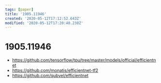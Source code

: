 ```yaml
---
tags: [paper]
title: '1905.11946'
created: '2020-05-12T17:12:52.643Z'
modified: '2020-05-12T17:20:40.230Z'
---
```


# 1905.11946

- https://github.com/tensorflow/tpu/tree/master/models/official/efficientnet
- https://github.com/monatis/efficientnet-tf2
- https://github.com/qubvel/efficientnet
